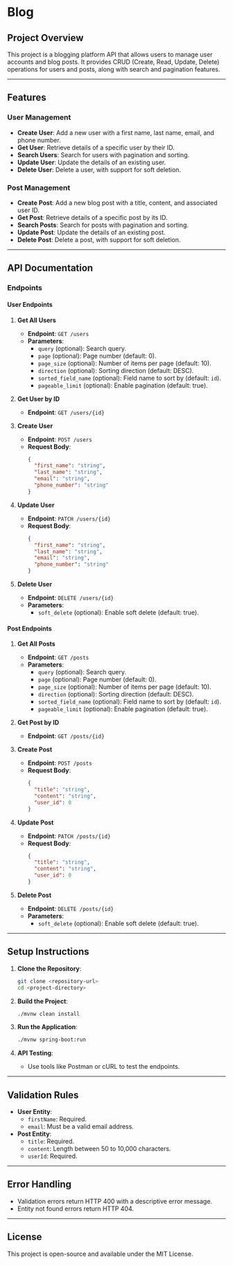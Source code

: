 # Blog

## Project Overview
This project is a blogging platform API that allows users to manage user accounts and blog posts. It provides CRUD (Create, Read, Update, Delete) operations for users and posts, along with search and pagination features.

---

## Features

### User Management
- **Create User**: Add a new user with a first name, last name, email, and phone number.
- **Get User**: Retrieve details of a specific user by their ID.
- **Search Users**: Search for users with pagination and sorting.
- **Update User**: Update the details of an existing user.
- **Delete User**: Delete a user, with support for soft deletion.

### Post Management
- **Create Post**: Add a new blog post with a title, content, and associated user ID.
- **Get Post**: Retrieve details of a specific post by its ID.
- **Search Posts**: Search for posts with pagination and sorting.
- **Update Post**: Update the details of an existing post.
- **Delete Post**: Delete a post, with support for soft deletion.

---

## API Documentation

### Endpoints

#### User Endpoints
1. **Get All Users**
    - **Endpoint**: `GET /users`
    - **Parameters**:
        - `query` (optional): Search query.
        - `page` (optional): Page number (default: 0).
        - `page_size` (optional): Number of items per page (default: 10).
        - `direction` (optional): Sorting direction (default: DESC).
        - `sorted_field_name` (optional): Field name to sort by (default: `id`).
        - `pageable_limit` (optional): Enable pagination (default: true).

2. **Get User by ID**
    - **Endpoint**: `GET /users/{id}`

3. **Create User**
    - **Endpoint**: `POST /users`
    - **Request Body**:
      ```json
      {
        "first_name": "string",
        "last_name": "string",
        "email": "string",
        "phone_number": "string"
      }
      ```

4. **Update User**
    - **Endpoint**: `PATCH /users/{id}`
    - **Request Body**:
      ```json
      {
        "first_name": "string",
        "last_name": "string",
        "email": "string",
        "phone_number": "string"
      }
      ```

5. **Delete User**
    - **Endpoint**: `DELETE /users/{id}`
    - **Parameters**:
        - `soft_delete` (optional): Enable soft delete (default: true).

#### Post Endpoints
1. **Get All Posts**
    - **Endpoint**: `GET /posts`
    - **Parameters**:
        - `query` (optional): Search query.
        - `page` (optional): Page number (default: 0).
        - `page_size` (optional): Number of items per page (default: 10).
        - `direction` (optional): Sorting direction (default: DESC).
        - `sorted_field_name` (optional): Field name to sort by (default: `id`).
        - `pageable_limit` (optional): Enable pagination (default: true).

2. **Get Post by ID**
    - **Endpoint**: `GET /posts/{id}`

3. **Create Post**
    - **Endpoint**: `POST /posts`
    - **Request Body**:
      ```json
      {
        "title": "string",
        "content": "string",
        "user_id": 0
      }
      ```

4. **Update Post**
    - **Endpoint**: `PATCH /posts/{id}`
    - **Request Body**:
      ```json
      {
        "title": "string",
        "content": "string",
        "user_id": 0
      }
      ```

5. **Delete Post**
    - **Endpoint**: `DELETE /posts/{id}`
    - **Parameters**:
        - `soft_delete` (optional): Enable soft delete (default: true).

---

## Setup Instructions

1. **Clone the Repository**:
   ```bash
   git clone <repository-url>
   cd <project-directory>
   ```

2. **Build the Project**:
   ```bash
   ./mvnw clean install
   ```

3. **Run the Application**:
   ```bash
   ./mvnw spring-boot:run
   ```

4. **API Testing**:
    - Use tools like Postman or cURL to test the endpoints.

---

## Validation Rules
- **User Entity**:
    - `firstName`: Required.
    - `email`: Must be a valid email address.
- **Post Entity**:
    - `title`: Required.
    - `content`: Length between 50 to 10,000 characters.
    - `userId`: Required.

---

## Error Handling
- Validation errors return HTTP 400 with a descriptive error message.
- Entity not found errors return HTTP 404.

---

## License
This project is open-source and available under the MIT License.

